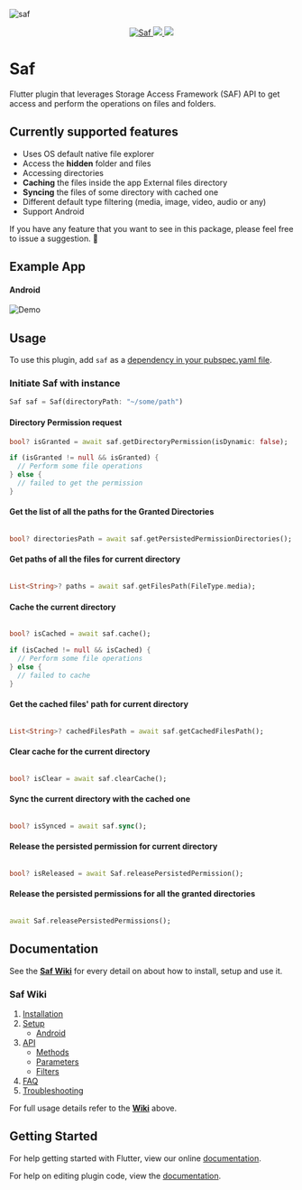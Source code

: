 ![saf](https://github.com/ivehement/saf/blob/master/example/screenshots/saf_banner.png?raw=true)
<p align="center">
 <a href="https://pub.dartlang.org/packages/saf">
    <img alt="Saf" src="https://img.shields.io/pub/v/saf.svg">
  </a>
  <a href="https://github.com/ivehement/saf/issues"><img src="https://img.shields.io/github/issues/ivehement/saf">
  </a>
  <img src="https://img.shields.io/github/license/ivehement/saf">
  <!-- <a href="https://github.com/ivehement/saf/actions/workflows/main.yml">
    <img alt="CI pipeline status" src="https://github.com/ivehement/saf/actions/workflows/main.yml/badge.svg">
  </a> -->
</p>

# Saf
Flutter plugin that leverages Storage Access Framework (SAF) API to get access and perform the operations on files and folders.

## Currently supported features
* Uses OS default native file explorer
* Access the **hidden** folder and files
* Accessing directories
* **Caching** the files inside the app External files directory
* **Syncing** the files of some directory with cached one
* Different default type filtering (media, image, video, audio or any)
* Support Android

If you have any feature that you want to see in this package, please feel free to issue a suggestion. 🎉

## Example App
#### Android
![Demo](https://github.com/ivehement/saf/blob/master/example/screenshots/saf_example.gif)

## Usage

To use this plugin, add `saf` as a [dependency in your pubspec.yaml file](https://flutter.dev/docs/development/platform-integration/platform-channels).

### Initiate Saf with instance
```dart
Saf saf = Saf(directoryPath: "~/some/path")
```

#### Directory Permission request
```dart
bool? isGranted = await saf.getDirectoryPermission(isDynamic: false);

if (isGranted != null && isGranted) {
  // Perform some file operations
} else {
  // failed to get the permission
}
```
#### Get the list of all the paths for the Granted Directories
```dart

bool? directoriesPath = await saf.getPersistedPermissionDirectories();

```
#### Get paths of all the files for current directory
```dart

List<String>? paths = await saf.getFilesPath(FileType.media);

```
#### Cache the current directory
```dart

bool? isCached = await saf.cache();

if (isCached != null && isCached) {
  // Perform some file operations
} else {
  // failed to cache
}

```
#### Get the cached files' path for current directory
```dart

List<String>? cachedFilesPath = await saf.getCachedFilesPath();

```
#### Clear cache for the current directory
```dart

bool? isClear = await saf.clearCache();

```
#### Sync the current directory with the cached one
```dart

bool? isSynced = await saf.sync();

```
#### Release the persisted permission for current directory
```dart

bool? isReleased = await Saf.releasePersistedPermission();

```
#### Release the persisted permissions for all the granted directories
```dart

await Saf.releasePersistedPermissions();

```

## Documentation
See the **[Saf Wiki](https://github.com/ivehement/saf/wiki)** for every detail on about how to install, setup and use it.

### Saf Wiki

1. [Installation](https://github.com/ivehement/saf/wiki/Installation)
2. [Setup](https://github.com/ivehement/saf/wiki/Setup)
   * [Android](https://github.com/ivehement/saf/wiki/Setup#android)
3. [API](https://github.com/ivehement/saf/wiki/api)
   * [Methods](https://github.com/ivehement/saf/wiki/API#methods)
   * [Parameters](https://github.com/ivehement/saf/wiki/API#parameters)
   * [Filters](https://github.com/ivehement/saf/wiki/API#filters)
4. [FAQ](https://github.com/ivehement/saf/wiki/FAQ)
5. [Troubleshooting](https://github.com/ivehement/saf/wiki/Troubleshooting)

For full usage details refer to the **[Wiki](https://github.com/ivehement/saf/wiki)** above.

## Getting Started

For help getting started with Flutter, view our online
[documentation](https://flutter.io/).

For help on editing plugin code, view the [documentation](https://flutter.io/platform-plugins/#edit-code).
